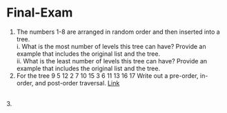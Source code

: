 # Final-Exam

1. The numbers 1-8 are arranged in random order and then inserted into a tree. <br>
    i. What is the most number of levels this tree can have? Provide an example that includes the original list and the tree. <br>
    ii. What is the least number of levels this tree can have? Provide an example that includes the original list and the tree. <br>
2. For the tree
                            9
                       5          12
                    2     7    10    15
                     3   6       11 13 16
                                        17
   Write out a pre-order, in-order, and post-order traversal. [Link](https://en.wikipedia.org/wiki/Tree_traversal)
<br>
3. 
